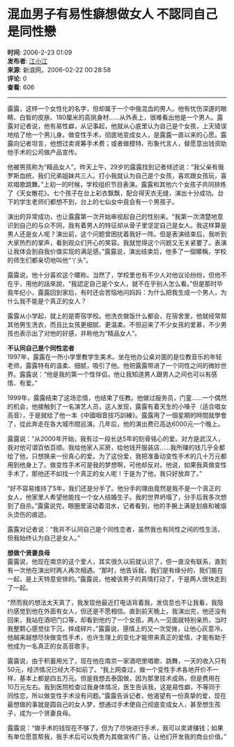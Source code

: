 # 混血男子有易性癖想做女人 不認同自己是同性戀

**时间**: 2006-2-23 01:09  
**发布者**: [江小江](https://www.2girl.net/home.php?mod=space&uid=13911)  
**来源**: 新浪网，2006-02-22 00:28:58  
**评论**: 0  
**查看**: 606  

---

露露，这样一个女性化的名字，但却属于一个中俄混血的男人。他有忧伤深邃的眼睛、白皙的皮肤、180厘米的高挑身材……从外表上，很难看出他是一个男人。露露对记者说，他有易性癖，从记事起，他就从心底里认为自己是个女孩，上天错误地给了他一个男儿身。做变性手术，彻底地变成女人，是露露一直以来的心愿。露露向记者坦言，他想过卖肾筹手术费；或者做模特、形象代言人，替愿意出钱资助他手术的公司做产品宣传。 

他被男孩称为“精品女人”。昨天上午，29岁的露露找到记者倾述说：“我父亲有俄罗斯血统，我们兄弟姐妹共三人。打小我就认为自己是个女孩，喜欢跟女孩玩，喜欢唱歌跳舞。”上初一的时候，学校组织节目表演。露露和其他六个女孩子共同排练了《天女散花》。七个孩子在台上彩衣飘飘，配合得天衣无缝，演出十分成功。台下的学生老师们都想不到，台上的七仙女中竟会有一个男孩子。 

演出的异常成功，也让露露第一次开始审视起自己的性别来。“我第一次清楚地意识到自己的与众不同，我有着男人的特征却从骨子里坚定自己是女人。我这样算是男人还是女人呢？演出前，这个问题曾困扰着我好一阵。但是表演结束后，我听到大家热烈的掌声，看到观众们开心的笑容。我就觉得这个问题又无关紧要了。表演让我体会到自我价值实现的满足感。”露露说，演出结束后，他多了一個暱稱，学校的师生们都亲切地叫他“丫头”。 

露露说，他十分喜欢这个暱称。当然了，学校里也有不少人对他议论纷纷，但他不在乎，用他的話來說，“我認定自己是个女人，就不在乎别人怎么看。”但是那时毕竟年纪小，露露回到家后，有时还会苦恼地问妈妈：为什么把我生成一个男人，为什么我不能是个真正的女人？ 

露露从小学起，就上的是寄宿学校。他洗衣做饭什么都会，在宿舍里，他就经常帮其他男生洗衣，而且比女孩更细腻、更温柔。不但迎来了不少女孩的爱慕，不少男孩也表示出了对他的好感，并称他为“精品女人”。 

**不认同自己是个同性恋者**  
1997年，露露在一所小学里教学生美术。坐在他办公桌对面的是位教音乐的年轻老师，露露特有的温柔、细腻，吸引了他。他把露露带进了一个同性之间的微妙世界。露露说：“他是我的第一个性伴侣，他让我知道男人跟男人之间也可以有感情、有爱。”

1999年，露露结束了这场恋情，也结束了任教。他做过服务员，门童……一个偶然的机会，他接触到了一名演艺人员，这人发现，露露有着天生的小嗓子（适合唱女高音），于是就给了他一本《中國咽音技巧訓練》。露露用了一個星期的時間就學會了，從此奔走在各大城市間巡演。几年后，他的演出费已高达6000元一个晚上。

露露说：“从2000年开始，我有过一段长达5年的刻骨铭心的爱。对方是武汉人，我对他可谓百依百顺。我给他家人买房，给他钱开服装店……我所赚的钱几乎全都给了他，只想换来一份真心的爱。为了这份爱，我把准备动变性手术的几十万元都用到他身上了。做变性手术可是我的梦想啊，可他却反对。他说，如果我真做变性手术了，那他还不如找一个真正的女人呢！于是为了他，我只好放弃了。”

“好不容易维持了5年，我们还是分手了。他分手的理由竟然是我不是一个真正的女人，他家里人希望他能找一个女人结婚生子。我的世界坍塌了，分手后我多次想到了自杀。”露露说完，眼圈里滚动着泪水，记者看到，他的手腕上满是划痕和被烟头烫伤的痕迹。 

露露对记者说：“我并不认同自己是个同性恋者，虽然我也有同性之间的性生活，但我始终认为自己是女人。” 

**想做个贤妻良母**  
露露说，他现在南京的这个爱人，其实很久以前就认识了，但一直没有联系，直到有一次他在演出时两人再次相遇。“那时，他告诉我，我们是有缘分的，我们能在一起，是上天特意安排的。”露露说，他被该男子的真情打动了，于是两人很快走到了一起。

“然而我的想法太天真了，我发现他最近打电话背着我，发信息也不让我看，我隐约感觉到他在外面有女人，但还是不愿相信。直到前天晚上，我演出完，他还没有回来，我站在酒吧门口等，却看到他约了一个女孩，两人一见面就特别亲热，当时我整颗心感觉往下沉，摔成碎片。”露露说，感情上的又一次受挫，让他心灰意冷。他越来越想尽快做变性手术，也许生理上的变化才能带来真正的爱情，才能有助于他成为一名真正的女高音歌手。

露露说，由于积蓄用光了，现在他在南京一家酒吧里唱歌、跳舞，一天的收入只有50元，经济情况已经大不如前了。“我上网查过，做一个变性手术各地开价不一样，基本上都是四五万元。但是我想去泰国做，因为那里技术成熟，但是费用在10万元左右。我到医院检查过我身体情况，医生告诉我，这是易性癖，不等同于同性恋，所以做变性手术没有问题。”露露告诉记者，他渴望有一份真挚的爱，现在最想做的事就是圆自己的女人梦，想通过手术使自己彻底变成女人，甚至想生孩子，成为一个贤妻良母。

露露说：“做手术的钱现在不够了，但为了尽快进行手术，我可以卖肾赚钱；如果有单位愿意帮我，我手术后可以免费为其做宣传广告，让他们开发我的商业价值。”
<!-- tcd_original_link https://www.2girl.net/article-513-1.html -->
